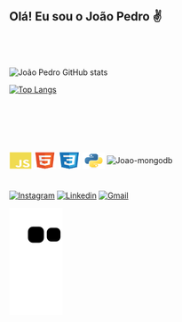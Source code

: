 
## Olá! Eu sou o João Pedro ✌
#

<br/>

![João Pedro GitHub stats](https://github-readme-stats.vercel.app/api?username=wrjpd&show_icons=true&theme=dracula&include_all_commits=true&count_private=true)

[![Top Langs](https://github-readme-stats.vercel.app/api/top-langs/?username=wrjpd&langs_count=8&layout=compact&theme=dracula)](https://github.com/anuraghazra/github-readme-stats)


<br/>

#

<br/>

<div style="display: inline_block"><br>
  <img align="center" alt="Joao-Js" height="30" width="40" src="https://raw.githubusercontent.com/devicons/devicon/master/icons/javascript/javascript-plain.svg"> 
  <img align="center" alt="Joao-HTML" height="30" width="40" src="https://raw.githubusercontent.com/devicons/devicon/master/icons/html5/html5-original.svg">
  <img align="center" alt="Joao-CSS" height="30" width="40" src="https://raw.githubusercontent.com/devicons/devicon/master/icons/css3/css3-original.svg">
  <img align="center" alt="Joao-Python" height="30" width="40" src="https://raw.githubusercontent.com/devicons/devicon/master/icons/python/python-original.svg">
  <img align="center" alt="Joao-mongodb" height="30" width="40" src="https://cdn.jsdelivr.net/gh/devicons/devicon/icons/mongodb/mongodb-original.svg" />
 
  <!-- <img align="right" alt="Joao-pic" height="150" style="border-radius:50px;" src="https://media.discordapp.net/attachments/639956127056134178/890373478988013628/Publicacoes_Instagram_1_1.png?width=676&height=676"> -->
</div>

#

[![Instagram](https://img.shields.io/badge/Instagram-E4405F?style=for-the-badge&logo=instagram&logoColor=white)](https://www.instagram.com/invites/contact/?i=1md818cutlu6h&utm_content=10xrimx)
[![Linkedin](https://img.shields.io/badge/LinkedIn-0077B5?style=for-the-badge&logo=linkedin&logoColor=white)](https://www.linkedin.com/in/jo%C3%A3o-pedro-da-silva-oliveira-617057193/)
[![Gmail](https://img.shields.io/badge/Gmail-D14836?style=for-the-badge&logo=gmail&logoColor=white)](mailto:jpdso15@gmail.com)


![snake gif](https://github.com/wrjpd/wrjpd/blob/output/github-contribution-grid-snake.svg)
